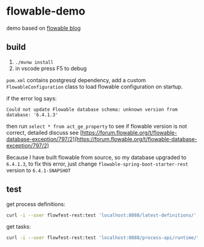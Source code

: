# flowable-demo

demo based on [flowable blog](https://blog.flowable.org/2018/12/19/building-your-own-flowable-spring-boot-application/)

## build

1. `./mvnw install`
2. in vscode press F5 to debug

`pom.xml` contains postgresql dependency, add a custom `FlowableConfiguration` class to load flowable configuration on startup.

if the error log says:

```log
Could not update Flowable database schema: unknown version from database: '6.4.1.3'
```

then run `select * from act_ge_property` to see if flowable version is not correct, detailed discuss see [https://forum.flowable.org/t/flowable-database-exception/797/2](https://forum.flowable.org/t/flowable-database-exception/797/2)

Because I have built flowable from source, so my database upgraded to `6.4.1.3`, to fix this error, just change `flowable-spring-boot-starter-rest` version to `6.4.1-SNAPSHOT`

## test

get process definitions:

```sh
curl -i --user flowfest-rest:test 'localhost:8088/latest-definitions/'
```

get tasks:

```sh
curl -i --user flowfest-rest:test 'localhost:8088/process-api/runtime/tasks/'
```
